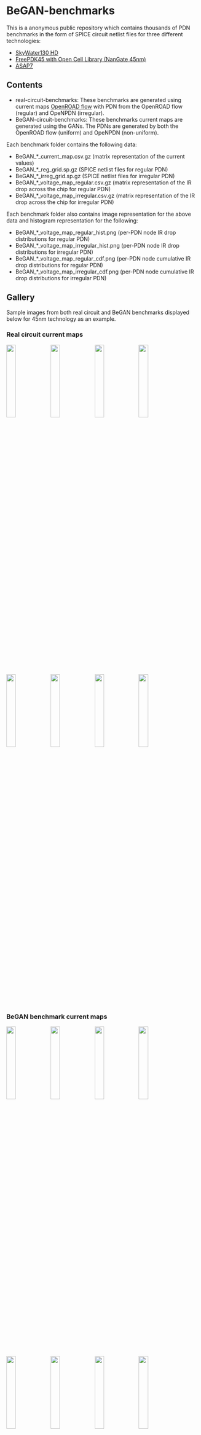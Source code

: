 # BeGAN-benchmarks

This is a anonymous public repository which contains thousands of PDN benchmarks in the form of SPICE circuit netlist files for three different technologies: 

- [SkyWater130 HD](https://github.com/google/skywater-pdk)
- [FreePDK45 with Open Cell Library (NanGate 45nm)](https://github.com/The-OpenROAD-Project/OpenROAD-flow-scripts/tree/master/flow/platforms/nangate45)
- [ASAP7](https://github.com/The-OpenROAD-Project/asap7)

## Contents

- real-circuit-benchmarks: These benchmarks are generated using current maps [OpenROAD flow](https://github.com/The-OpenROAD-Project/OpenROAD-flow-scripts/tree/master/flow/platforms/nangate45) with PDN from the OpenROAD flow (regular) and OpeNPDN (irregular). 
- BeGAN-circuit-benchmarks: These benchmarks current maps are generated using the GANs. The PDNs are generated by both the OpenROAD flow (uniform) and OpeNPDN (non-uniform).

 Each benchmark folder contains the following data:
 - BeGAN_*_current_map.csv.gz (matrix representation of the current values) 
 - BeGAN_*_reg_grid.sp.gz (SPICE netlist files for regular PDN)
 - BeGAN_*_irreg_grid.sp.gz (SPICE netlist files for irregular PDN)
 - BeGAN_*_voltage_map_regular.csv.gz (matrix representation of the IR drop across the chip for regular PDN)
 - BeGAN_*_voltage_map_irregular.csv.gz (matrix representation of the IR drop across the chip for irregular PDN)
 
 
 Each benchmark folder also contains image representation for the above data and histogram representation for the following:
 - BeGAN_*_voltage_map_regular_hist.png (per-PDN node IR drop distributions for regular PDN)
 - BeGAN_*_voltage_map_irregular_hist.png (per-PDN node IR drop distributions for irregular PDN)
 - BeGAN_*_voltage_map_regular_cdf.png (per-PDN node cumulative IR drop distributions for regular PDN)
 - BeGAN_*_voltage_map_irregular_cdf.png (per-PDN node cumulative IR drop distributions for irregular PDN)

## Gallery

Sample images from both real circuit and BeGAN benchmarks displayed below for
45nm technology as an example.

### Real circuit current maps
<img
src="https://github.com/PDN-BeGAN/BeGAN-benchmarks/blob/master/real-circuit-benchmarks/nangate45/images/aes_current_map.png" width="22%"></img> 
<img
src="https://github.com/PDN-BeGAN/BeGAN-benchmarks/blob/master/real-circuit-benchmarks/nangate45/images/ibex_current_map.png" width="22%"></img> 
<img
src="https://github.com/PDN-BeGAN/BeGAN-benchmarks/blob/master/real-circuit-benchmarks/nangate45/images/jpeg_current_map.png" width="22%"></img> 
<img
src="https://github.com/PDN-BeGAN/BeGAN-benchmarks/blob/master/real-circuit-benchmarks/nangate45/images/bp_current_map.png" width="22%"></img> 
<img
src="https://github.com/PDN-BeGAN/BeGAN-benchmarks/blob/master/real-circuit-benchmarks/nangate45/images/bp_fe_current_map.png" width="22%"></img> 
<img
src="https://github.com/PDN-BeGAN/BeGAN-benchmarks/blob/master/real-circuit-benchmarks/nangate45/images/bp_be_current_map.png" width="22%"></img> 
<img
src="https://github.com/PDN-BeGAN/BeGAN-benchmarks/blob/master/real-circuit-benchmarks/nangate45/images/bp_multi_current_map.png" width="22%"></img> 
<img
src="https://github.com/PDN-BeGAN/BeGAN-benchmarks/blob/master/real-circuit-benchmarks/nangate45/images/swerv_current_map.png" width="22%"></img> 

### BeGAN benchmark current maps
<img
src="https://github.com/PDN-BeGAN/BeGAN-benchmarks/blob/master/BeGAN-circuit-benchmarks/nangate45/images/BeGAN_001_current_map.png" width="22%"></img> 
<img
src="https://github.com/PDN-BeGAN/BeGAN-benchmarks/blob/master/BeGAN-circuit-benchmarks/nangate45/images/BeGAN_002_current_map.png" width="22%"></img> 
<img
src="https://github.com/PDN-BeGAN/BeGAN-benchmarks/blob/master/BeGAN-circuit-benchmarks/nangate45/images/BeGAN_004_current_map.png" width="22%"></img> 
<img
src="https://github.com/PDN-BeGAN/BeGAN-benchmarks/blob/master/BeGAN-circuit-benchmarks/nangate45/images/BeGAN_005_current_map.png" width="22%"></img> 
<img
src="https://github.com/PDN-BeGAN/BeGAN-benchmarks/blob/master/BeGAN-circuit-benchmarks/nangate45/images/BeGAN_008_current_map.png" width="22%"></img> 
<img
src="https://github.com/PDN-BeGAN/BeGAN-benchmarks/blob/master/BeGAN-circuit-benchmarks/nangate45/images/BeGAN_994_current_map.png" width="22%"></img> 
<img
src="https://github.com/PDN-BeGAN/BeGAN-benchmarks/blob/master/BeGAN-circuit-benchmarks/nangate45/images/BeGAN_010_current_map.png" width="22%"></img> 
<img
src="https://github.com/PDN-BeGAN/BeGAN-benchmarks/blob/master/BeGAN-circuit-benchmarks/nangate45/images/BeGAN_024_current_map.png" width="22%"></img> 


### Real circuit IR drop heatmaps
<img
src="https://github.com/PDN-BeGAN/BeGAN-benchmarks/blob/master/real-circuit-benchmarks/nangate45/images/aes_voltage_map_regular.png" width="22%"></img> 
<img
src="https://github.com/PDN-BeGAN/BeGAN-benchmarks/blob/master/real-circuit-benchmarks/nangate45/images/ibex_voltage_map_regular.png" width="22%"></img> 
<img
src="https://github.com/PDN-BeGAN/BeGAN-benchmarks/blob/master/real-circuit-benchmarks/nangate45/images/jpeg_voltage_map_regular.png" width="22%"></img> 
<img
src="https://github.com/PDN-BeGAN/BeGAN-benchmarks/blob/master/real-circuit-benchmarks/nangate45/images/bp_voltage_map_regular.png" width="22%"></img> 
<img
src="https://github.com/PDN-BeGAN/BeGAN-benchmarks/blob/master/real-circuit-benchmarks/nangate45/images/bp_fe_voltage_map_regular.png" width="22%"></img> 
<img
src="https://github.com/PDN-BeGAN/BeGAN-benchmarks/blob/master/real-circuit-benchmarks/nangate45/images/bp_be_voltage_map_regular.png" width="22%"></img> 
<img
src="https://github.com/PDN-BeGAN/BeGAN-benchmarks/blob/master/real-circuit-benchmarks/nangate45/images/bp_multi_voltage_map_regular.png" width="22%"></img> 
<img
src="https://github.com/PDN-BeGAN/BeGAN-benchmarks/blob/master/real-circuit-benchmarks/nangate45/images/swerv_voltage_map_regular.png" width="22%"></img> 

### BeGAN benchmark IR drop heatmaps
<img
src="https://github.com/PDN-BeGAN/BeGAN-benchmarks/blob/master/BeGAN-circuit-benchmarks/nangate45/images/BeGAN_001_voltage_map_regular.png" width="22%"></img> 
<img
src="https://github.com/PDN-BeGAN/BeGAN-benchmarks/blob/master/BeGAN-circuit-benchmarks/nangate45/images/BeGAN_002_voltage_map_regular.png" width="22%"></img> 
<img
src="https://github.com/PDN-BeGAN/BeGAN-benchmarks/blob/master/BeGAN-circuit-benchmarks/nangate45/images/BeGAN_004_voltage_map_regular.png" width="22%"></img> 
<img
src="https://github.com/PDN-BeGAN/BeGAN-benchmarks/blob/master/BeGAN-circuit-benchmarks/nangate45/images/BeGAN_005_voltage_map_regular.png" width="22%"></img> 
<img
src="https://github.com/PDN-BeGAN/BeGAN-benchmarks/blob/master/BeGAN-circuit-benchmarks/nangate45/images/BeGAN_008_voltage_map_regular.png" width="22%"></img> 
<img
src="https://github.com/PDN-BeGAN/BeGAN-benchmarks/blob/master/BeGAN-circuit-benchmarks/nangate45/images/BeGAN_994_voltage_map_regular.png" width="22%"></img> 
<img
src="https://github.com/PDN-BeGAN/BeGAN-benchmarks/blob/master/BeGAN-circuit-benchmarks/nangate45/images/BeGAN_019_voltage_map_regular.png" width="22%"></img> 
<img
src="https://github.com/PDN-BeGAN/BeGAN-benchmarks/blob/master/BeGAN-circuit-benchmarks/nangate45/images/BeGAN_024_voltage_map_regular.png" width="22%"></img> 



## Benchmark description
We use a SPICE format for releasing out benchmarks. An example is listed below
```
R645 n1_108000_179200_1 n1_102600_179200_1 0.14
R646 n1_113400_179200_1 n1_113400_179200_3 4.23
I7 n1_113400_179200_1 0 4.24901e-08
V0 n1_81000_106230_7 0 1.1
```

The generic convention is: `<electric component> <node1> <node2> <value>`

The node is defined using the following convention: `<netname>_<x-cordinate>_<y-cordinate>_<layer-idx>`
In the above example R645 is via since they share the same x and y coordinate but the layer changes. 

## Benchmark examples summary

The table below summarizes the components for randomly sampled BeGAN benchmark
for NanGate 45nm technology.

| BeGAN id  | #nodes                        | #resistors | #voltage sources  | #current sources  |
|-----------|-------------------------------|------------|-------------------|-------------------|
| 1         | 18409                         | 19903      | 4                 | 15750             |
| 2         | 50924                         | 55332      | 9                 | 43472             |
| 3         | 455112                        | 493695     | 64                | 391220            |
| 4         | 112546                        | 122641     | 12                | 95934             |
| 5         | 178555                        | 193018     | 24                | 153738            |
| 6         | 179730                        | 195360     | 24                | 153738            |
| 7         | 82389                         | 89254      | 12                | 70738             |
